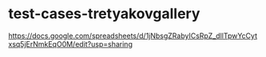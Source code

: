 # test-cases-tretyakovgallery
https://docs.google.com/spreadsheets/d/1jNbsgZRabyICsRpZ_dllTpwYcCytxsq5jErNmkEqO0M/edit?usp=sharing
